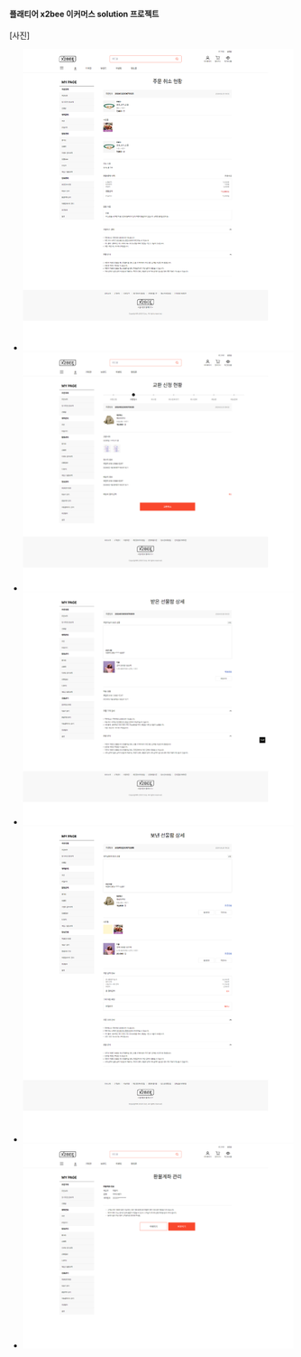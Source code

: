 #### 플래티어 x2bee 이커머스 solution 프로젝트

[사진]
- <img src="cancel_detail.png">
- <img src="exchange_detail.png">
- <img src="gift_receive_detail.png">
- <img src="gift_send_detail.png">
- <img src="refund_account.png">
